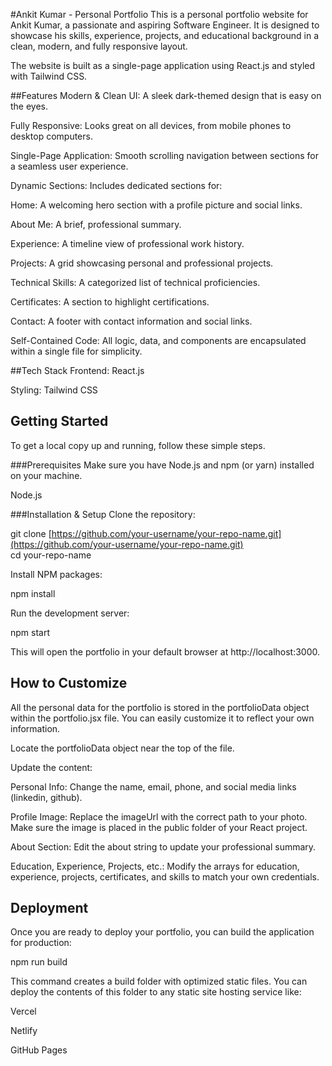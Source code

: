 #Ankit Kumar - Personal Portfolio
This is a personal portfolio website for Ankit Kumar, a passionate and aspiring Software Engineer. It is designed to showcase his skills, experience, projects, and educational background in a clean, modern, and fully responsive layout.<br>

The website is built as a single-page application using React.js and styled with Tailwind CSS.<br>

##Features
Modern & Clean UI: A sleek dark-themed design that is easy on the eyes.<br>

Fully Responsive: Looks great on all devices, from mobile phones to desktop computers.<br>

Single-Page Application: Smooth scrolling navigation between sections for a seamless user experience.<br>

Dynamic Sections: Includes dedicated sections for:<br>

Home: A welcoming hero section with a profile picture and social links.<br>

About Me: A brief, professional summary.<br>

Experience: A timeline view of professional work history.<br>

Projects: A grid showcasing personal and professional projects.<br>

Technical Skills: A categorized list of technical proficiencies.<br>

Certificates: A section to highlight certifications.<br>

Contact: A footer with contact information and social links.<br>

Self-Contained Code: All logic, data, and components are encapsulated within a single file for simplicity.<br>

##Tech Stack
Frontend: React.js <br>

Styling: Tailwind CSS <br>

## Getting Started
To get a local copy up and running, follow these simple steps.

###Prerequisites
Make sure you have Node.js and npm (or yarn) installed on your machine.<br>

Node.js<br>

###Installation & Setup
Clone the repository:<br>

git clone [https://github.com/your-username/your-repo-name.git](https://github.com/your-username/your-repo-name.git)<br>
cd your-repo-name<br>

Install NPM packages:<br>

npm install<br>

Run the development server:<br>

npm start<br>

This will open the portfolio in your default browser at http://localhost:3000.<br>

## How to Customize
All the personal data for the portfolio is stored in the portfolioData object within the portfolio.jsx file. You can easily customize it to reflect your own information.<br>

Locate the portfolioData object near the top of the file.<br>

Update the content:<br>

Personal Info: Change the name, email, phone, and social media links (linkedin, github).<br>

Profile Image: Replace the imageUrl with the correct path to your photo. Make sure the image is placed in the public folder of your React project.<br>

About Section: Edit the about string to update your professional summary.<br>

Education, Experience, Projects, etc.: Modify the arrays for education, experience, projects, certificates, and skills to match your own credentials.<br>

## Deployment
Once you are ready to deploy your portfolio, you can build the application for production:<br>

npm run build<br>

This command creates a build folder with optimized static files. You can deploy the contents of this folder to any static site hosting service like:<br>

Vercel<br>

Netlify<br>

GitHub Pages<br>